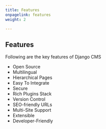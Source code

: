 ```yaml
---
title: Features
onpagelink: features
weight: 2

---
```


Features
--------

Following are the key features of Django CMS

- Open Source
- Multilingual
- Hierarchical Pages
- Easy To Integrate
- Secure
- Rich Plugins Stack
- Version Control
- SEO-friendly URLs
- Multi-Site Support
- Extensible
- Developer-Friendly
 